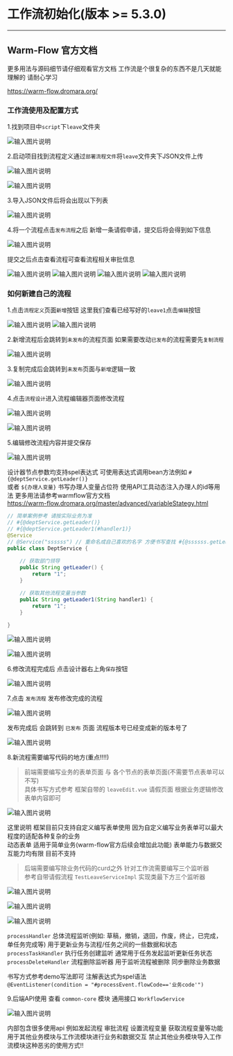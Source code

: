 # 工作流初始化(版本 >= 5.3.0)
- - -

## Warm-Flow 官方文档

更多用法与源码细节请仔细观看官方文档 
工作流是个很复杂的东西不是几天就能理解的 请耐心学习

https://warm-flow.dromara.org/

### 工作流使用及配置方式

1.找到项目中`script`下`leave`文件夹

![输入图片说明](https://foruda.gitee.com/images/1737528580662433426/278d3b8c_1766278.png "屏幕截图")

2.启动项目找到流程定义通过`部署流程文件`将`leave`文件夹下JSON文件上传

![输入图片说明](https://foruda.gitee.com/images/1737528975450787044/2b48929f_1766278.png "屏幕截图")

![输入图片说明](https://foruda.gitee.com/images/1737528992596110640/881526bb_1766278.png "屏幕截图")

3.导入JSON文件后将会出现以下列表

![输入图片说明](https://foruda.gitee.com/images/1741684556837623157/cb8b3779_1766278.png "屏幕截图")

4.将一个流程点击`发布流程`之后 新增一条请假申请，提交后将会得到如下信息

![输入图片说明](https://foruda.gitee.com/images/1737529198433551084/1e961d02_1766278.png "屏幕截图")

提交之后点击查看流程可查看流程相关审批信息

![输入图片说明](https://foruda.gitee.com/images/1737529293185669649/1c30194d_1766278.png "屏幕截图")
![输入图片说明](https://foruda.gitee.com/images/1737529302856228733/052b6189_1766278.png "屏幕截图")
![输入图片说明](https://foruda.gitee.com/images/1737529316625150163/f3ecf909_1766278.png "屏幕截图")
![输入图片说明](https://foruda.gitee.com/images/1737529323678968166/c778330e_1766278.png "屏幕截图")

### 如何新建自己的流程

1.点击`流程定义`页面`新增`按钮 这里我们查看已经写好的`leave1`点击`编辑`按钮

![输入图片说明](https://foruda.gitee.com/images/1737529632287955095/4604eace_1766278.png "屏幕截图")
![输入图片说明](https://foruda.gitee.com/images/1737530721343551790/0d38ef60_1766278.png "屏幕截图")

2.新增流程后会跳转到`未发布`的流程页面 如果需要改动`已发布`的流程需要先`复制流程`

![输入图片说明](https://foruda.gitee.com/images/1737529730534307974/78d82138_1766278.png "屏幕截图")

3.复制完成后会跳转到`未发布`页面与`新增`逻辑一致

![输入图片说明](https://foruda.gitee.com/images/1737529771075624407/b5df401d_1766278.png "屏幕截图")

4.点击`流程设计`进入流程编辑器页面修改流程

![输入图片说明](https://foruda.gitee.com/images/1737529842608265974/1779f073_1766278.png "屏幕截图")

![输入图片说明](https://foruda.gitee.com/images/1737529929465786270/f1c3cacb_1766278.png "屏幕截图")

5.编辑修改流程内容并提交保存

![输入图片说明](https://foruda.gitee.com/images/1737530221135678481/832e3b1e_1766278.png "屏幕截图")

设计器节点参数均支持spel表达式 可使用表达式调用bean方法例如 `#{@deptService.getLeader()}` <br>
或者 `${办理人变量}` 书写办理人变量占位符 使用API工具动态注入办理人的id等用法 更多用法请参考warmflow官方文档<br>
https://warm-flow.dromara.org/master/advanced/variableStategy.html

```java
// 简单案例参考 请按实际业务为准
// #{@deptService.getLeader()}
// #{@deptService.getLeader1(#handler1)}
@Service
// @Service("ssssss") // 重命名成自己喜欢的名字 方便书写查找 #{@ssssss.getLeader()}
public class DeptService {
    
    // 获取部门领导
    public String getLeader() {
        return "1";
    }

    // 获取其他流程变量当参数
    public String getLeader1(String handler1) {
        return "1";
    }
    
}
```

![输入图片说明](https://foruda.gitee.com/images/1737530283534208575/28bc3ce2_1766278.png "屏幕截图")

![输入图片说明](https://foruda.gitee.com/images/1737530405595713291/588d498f_1766278.png "屏幕截图")

6.修改流程完成后 点击设计器右上角`保存`按钮

![输入图片说明](https://foruda.gitee.com/images/1737530463821262498/1b717351_1766278.png "屏幕截图")

7.点击 `发布流程` 发布修改完成的流程

![输入图片说明](https://foruda.gitee.com/images/1737530573466145192/cbbf3783_1766278.png "屏幕截图")

发布完成后 会跳转到 `已发布` 页面 流程版本号已经变成新的版本号了

![输入图片说明](https://foruda.gitee.com/images/1737530652110891393/3fc50c4b_1766278.png "屏幕截图")

8.新流程需要编写代码的地方(重点!!!!)

> 前端需要编写业务的表单页面 与 各个节点的表单页面(不需要节点表单可以不写)<br>
> 具体书写方式参考 框架自带的 `leaveEdit.vue` 请假页面 根据业务逻辑修改表单内容即可<br>

![输入图片说明](https://foruda.gitee.com/images/1737530863662464931/15dabdd0_1766278.png "屏幕截图")

这里说明 框架目前只支持自定义编写表单使用 因为自定义编写业务表单可以最大程度的适配各种复杂的业务<br>
动态表单 适用于简单业务(warm-flow官方后续会增加此功能) 表单能力与数据交互能力均有限 目前不支持<br>

> 后端需要编写除业务代码的curd之外 针对工作流需要编写三个监听器<br>
> 参考自带请假流程 `TestLeaveServiceImpl` 实现类最下方三个监听器<br>


![输入图片说明](https://foruda.gitee.com/images/1737531090579752181/b23c7411_1766278.png "屏幕截图")

![输入图片说明](https://foruda.gitee.com/images/1752716138166254804/35e6a965_1766278.png "屏幕截图")

![输入图片说明](https://foruda.gitee.com/images/1737531104539008756/f1a43a7f_1766278.png "屏幕截图")

`processHandler` 总体流程监听(例如: 草稿，撤销，退回，作废，终止，已完成，单任务完成等) 用于更新业务与流程/任务之间的一些数据和状态<br>
`processTaskHandler` 执行任务创建监听 通常用于任务发起监听更新任务状态<br>
`processDeleteHandler` 流程删除监听器 用于监听流程被删除 同步删除业务数据<br>

书写方式参考demo写法即可 注解表达式为spel语法<br>
`@EventListener(condition = "#processEvent.flowCode=='业务code'")`<br>

9.后端API使用 查看 `common-core` 模块 通用接口 `WorkflowService`

![输入图片说明](https://foruda.gitee.com/images/1737531677878180377/85899f22_1766278.png "屏幕截图")

内部包含很多使用api 例如发起流程 审批流程 设置流程变量 获取流程变量等功能<br>
用于其他业务模块与工作流模块进行业务和数据交互 禁止其他业务模块导入工作流模块这种恶劣的使用方式!!<br>

